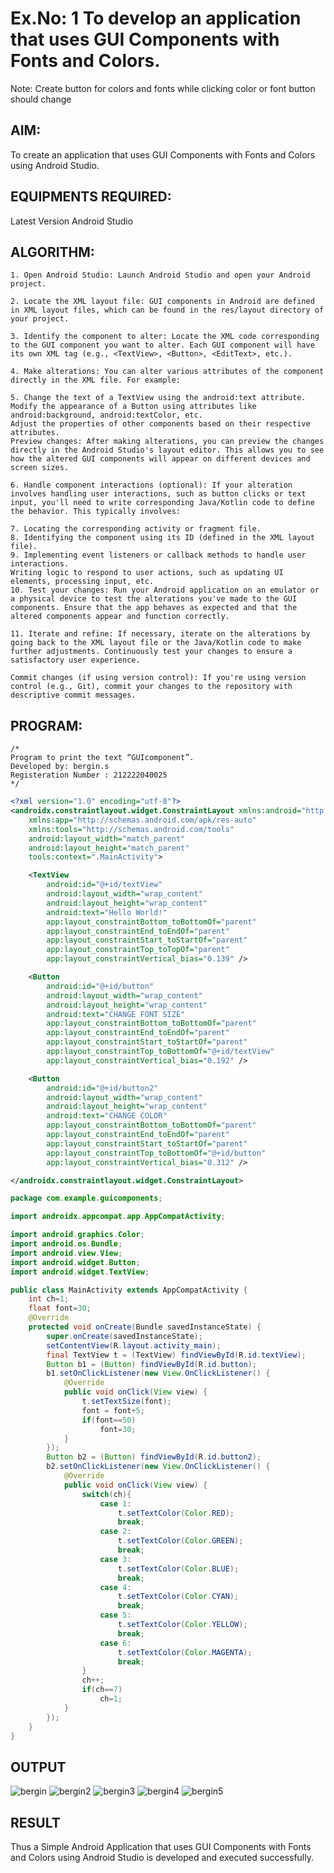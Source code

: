 # Ex.No: 1 To develop an application that uses GUI Components with Fonts and Colors. 
Note: Create button for colors and fonts while clicking color or font button should change 


## AIM:

To create an application that uses GUI Components with Fonts and Colors using Android Studio.

## EQUIPMENTS REQUIRED:

Latest Version Android Studio

## ALGORITHM:
```
1. Open Android Studio: Launch Android Studio and open your Android project.

2. Locate the XML layout file: GUI components in Android are defined in XML layout files, which can be found in the res/layout directory of your project.

3. Identify the component to alter: Locate the XML code corresponding to the GUI component you want to alter. Each GUI component will have its own XML tag (e.g., <TextView>, <Button>, <EditText>, etc.).

4. Make alterations: You can alter various attributes of the component directly in the XML file. For example:

5. Change the text of a TextView using the android:text attribute.
Modify the appearance of a Button using attributes like android:background, android:textColor, etc.
Adjust the properties of other components based on their respective attributes.
Preview changes: After making alterations, you can preview the changes directly in the Android Studio's layout editor. This allows you to see how the altered GUI components will appear on different devices and screen sizes.

6. Handle component interactions (optional): If your alteration involves handling user interactions, such as button clicks or text input, you'll need to write corresponding Java/Kotlin code to define the behavior. This typically involves:

7. Locating the corresponding activity or fragment file.
8. Identifying the component using its ID (defined in the XML layout file).
9. Implementing event listeners or callback methods to handle user interactions.
Writing logic to respond to user actions, such as updating UI elements, processing input, etc.
10. Test your changes: Run your Android application on an emulator or a physical device to test the alterations you've made to the GUI components. Ensure that the app behaves as expected and that the altered components appear and function correctly.

11. Iterate and refine: If necessary, iterate on the alterations by going back to the XML layout file or the Java/Kotlin code to make further adjustments. Continuously test your changes to ensure a satisfactory user experience.

Commit changes (if using version control): If you're using version control (e.g., Git), commit your changes to the repository with descriptive commit messages.
```

## PROGRAM:
```
/*
Program to print the text “GUIcomponent”.
Developed by: bergin.s
Registeration Number : 212222040025
*/
```


```xml
<?xml version="1.0" encoding="utf-8"?>
<androidx.constraintlayout.widget.ConstraintLayout xmlns:android="http://schemas.android.com/apk/res/android"
    xmlns:app="http://schemas.android.com/apk/res-auto"
    xmlns:tools="http://schemas.android.com/tools"
    android:layout_width="match_parent"
    android:layout_height="match_parent"
    tools:context=".MainActivity">

    <TextView
        android:id="@+id/textView"
        android:layout_width="wrap_content"
        android:layout_height="wrap_content"
        android:text="Hello World!"
        app:layout_constraintBottom_toBottomOf="parent"
        app:layout_constraintEnd_toEndOf="parent"
        app:layout_constraintStart_toStartOf="parent"
        app:layout_constraintTop_toTopOf="parent"
        app:layout_constraintVertical_bias="0.139" />

    <Button
        android:id="@+id/button"
        android:layout_width="wrap_content"
        android:layout_height="wrap_content"
        android:text="CHANGE FONT SIZE"
        app:layout_constraintBottom_toBottomOf="parent"
        app:layout_constraintEnd_toEndOf="parent"
        app:layout_constraintStart_toStartOf="parent"
        app:layout_constraintTop_toBottomOf="@+id/textView"
        app:layout_constraintVertical_bias="0.192" />

    <Button
        android:id="@+id/button2"
        android:layout_width="wrap_content"
        android:layout_height="wrap_content"
        android:text="CHANGE COLOR"
        app:layout_constraintBottom_toBottomOf="parent"
        app:layout_constraintEnd_toEndOf="parent"
        app:layout_constraintStart_toStartOf="parent"
        app:layout_constraintTop_toBottomOf="@+id/button"
        app:layout_constraintVertical_bias="0.312" />

</androidx.constraintlayout.widget.ConstraintLayout>

```

```java
package com.example.guicomponents;

import androidx.appcompat.app.AppCompatActivity;

import android.graphics.Color;
import android.os.Bundle;
import android.view.View;
import android.widget.Button;
import android.widget.TextView;

public class MainActivity extends AppCompatActivity {
    int ch=1;
    float font=30;
    @Override
    protected void onCreate(Bundle savedInstanceState) {
        super.onCreate(savedInstanceState);
        setContentView(R.layout.activity_main);
        final TextView t = (TextView) findViewById(R.id.textView);
        Button b1 = (Button) findViewById(R.id.button);
        b1.setOnClickListener(new View.OnClickListener() {
            @Override
            public void onClick(View view) {
                t.setTextSize(font);
                font = font+5;
                if(font==50)
                    font=30;
            }
        });
        Button b2 = (Button) findViewById(R.id.button2);
        b2.setOnClickListener(new View.OnClickListener() {
            @Override
            public void onClick(View view) {
                switch(ch){
                    case 1:
                        t.setTextColor(Color.RED);
                        break;
                    case 2:
                        t.setTextColor(Color.GREEN);
                        break;
                    case 3:
                        t.setTextColor(Color.BLUE);
                        break;
                    case 4:
                        t.setTextColor(Color.CYAN);
                        break;
                    case 5:
                        t.setTextColor(Color.YELLOW);
                        break;
                    case 6:
                        t.setTextColor(Color.MAGENTA);
                        break;
                }
                ch++;
                if(ch==7)
                    ch=1;
            }
        });
    }
}
```

## OUTPUT

![bergin](https://github.com/bergin1312/GUI-components/assets/119404594/e0f4a02e-6875-4d2f-a3f5-b8c65c22fd14)
![bergin2](https://github.com/bergin1312/GUI-components/assets/119404594/4306c0ff-2bf0-4bc6-bf37-a9794102c33a)
![bergin3](https://github.com/bergin1312/GUI-components/assets/119404594/b02e1db6-a31b-436d-8b14-0d21378a9804)
![bergin4](https://github.com/bergin1312/GUI-components/assets/119404594/42daa6d0-d201-453a-9e5f-fdb01a628bd0)
![bergin5](https://github.com/bergin1312/GUI-components/assets/119404594/c6543a7a-8a0f-493c-b3b3-a79c4709204f)



## RESULT
Thus a Simple Android Application that uses GUI Components with Fonts and Colors using Android Studio is developed and executed successfully.


